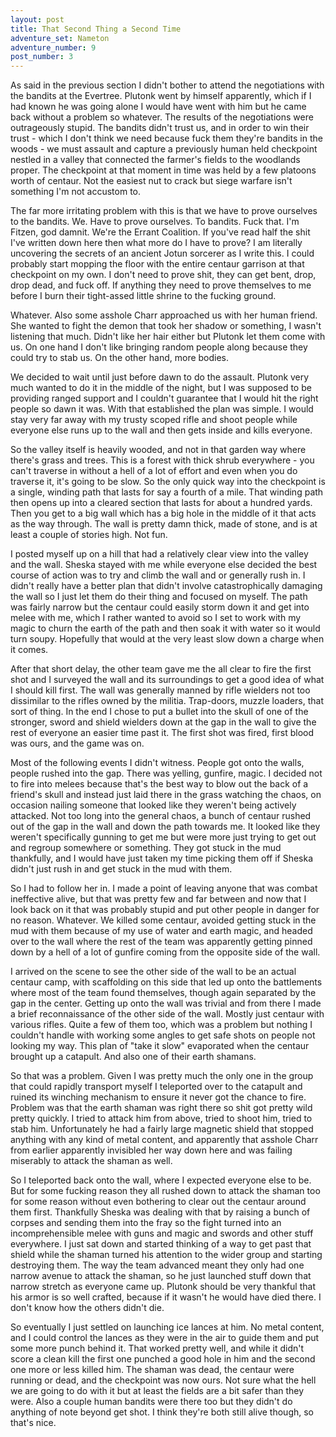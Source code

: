 ```yaml
---
layout: post
title: That Second Thing a Second Time
adventure_set: Nameton
adventure_number: 9
post_number: 3
---
```


As said in the previous section I didn't bother to attend the negotiations with the bandits at the Evertree. Plutonk went by himself apparently, which if I had known he was going alone I would have went with him but he came back without a problem so whatever. The results of the negotiations were outrageously stupid. The bandits didn't trust us, and in order to win their trust - which I don't think we need because fuck them they're bandits in the woods - we must assault and capture a previously human held checkpoint nestled in a valley that connected the farmer's fields to the woodlands proper. The checkpoint at that moment in time was held by a few platoons worth of centaur. Not the easiest nut to crack but siege warfare isn't something I'm not accustom to.

The far more irritating problem with this is that we have to prove ourselves to the bandits. We. Have to prove ourselves. To bandits. Fuck that. I'm Fitzen, god damnit. We're the Errant Coalition. If you've read half the shit I've written down here then what more do I have to prove? I am literally uncovering the secrets of an ancient Jotun sorcerer as I write this. I could probably start mopping the floor with the entire centaur garrison at that checkpoint on my own. I don't need to prove shit, they can get bent, drop, drop dead, and fuck off. If anything they need to prove themselves to me before I burn their tight-assed little shrine to the fucking ground.

Whatever. Also some asshole Charr approached us with her human friend. She wanted to fight the demon that took her shadow or something, I wasn't listening that much. Didn't like her hair either but Plutonk let them come with us. On one hand I don't like bringing random people along because they could try to stab us. On the other hand, more bodies.

We decided to wait until just before dawn to do the assault. Plutonk very much wanted to do it in the middle of the night, but I was supposed to be providing ranged support and I couldn't guarantee that I would hit the right people so dawn it was. With that established the plan was simple. I would stay very far away with my trusty scoped rifle and shoot people while everyone else runs up to the wall and then gets inside and kills everyone.

So the valley itself is heavily wooded, and not in that garden way where there's grass and trees. This is a forest with thick shrub everywhere - you can't traverse in without a hell of a lot of effort and even when you do traverse it, it's going to be slow. So the only quick way into the checkpoint is a single, winding path that lasts for say a fourth of a mile. That winding path then opens up into a cleared section that lasts for about a hundred yards. Then you get to a big wall which has a big hole in the middle of it that acts as the way through. The wall is pretty damn thick, made of stone, and is at least a couple of stories high. Not fun.

I posted myself up on a hill that had a relatively clear view into the valley and the wall. Sheska stayed with me while everyone else decided the best course of action was to try and climb the wall and or generally rush in. I didn't really have a better plan that didn't involve catastrophically damaging the wall so I just let them do their thing and focused on myself. The path was fairly narrow but the centaur could easily storm down it and get into melee with me, which I rather wanted to avoid so I set to work with my magic to churn the earth of the path and then soak it with water so it would turn soupy. Hopefully that would at the very least slow down a charge when it comes.

After that short delay, the other team gave me the all clear to fire the first shot and I surveyed the wall and its surroundings to get a good idea of what I should kill first. The wall was generally manned by rifle wielders not too dissimilar to the rifles owned by the militia. Trap-doors, muzzle loaders, that sort of thing. In the end I chose to put a bullet into the skull of one of the stronger, sword and shield wielders down at the gap in the wall to give the rest of everyone an easier time past it. The first shot was fired, first blood was ours, and the game was on.

Most of the following events I didn't witness. People got onto the walls, people rushed into the gap. There was yelling, gunfire, magic. I decided not to fire into melees because that's the best way to blow out the back of a friend's skull and instead just laid there in the grass watching the chaos, on occasion nailing someone that looked like they weren't being actively attacked. Not too long into the general chaos, a bunch of centaur rushed out of the gap in the wall and down the path towards me. It looked like they weren't specifically gunning to get me but were more just trying to get out and regroup somewhere or something. They got stuck in the mud thankfully, and I would have just taken my time picking them off if Sheska didn't just rush in and get stuck in the mud with them.

So I had to follow her in. I made a point of leaving anyone that was combat ineffective alive, but that was pretty few and far between and now that I look back on it that was probably stupid and put other people in danger for no reason. Whatever. We killed some centaur, avoided getting stuck in the mud with them because of my use of water and earth magic, and headed over to the wall where the rest of the team was apparently getting pinned down by a hell of a lot of gunfire coming from the opposite side of the wall.

I arrived on the scene to see the other side of the wall to be an actual centaur camp, with scaffolding on this side that led up onto the battlements where most of the team found themselves, though again separated by the gap in the center. Getting up onto the wall was trivial and from there I made a brief reconnaissance of the other side of the wall. Mostly just centaur with various rifles. Quite a few of them too, which was a problem but nothing I couldn't handle with working some angles to get safe shots on people not looking my way. This plan of "take it slow" evaporated when the centaur brought up a catapult. And also one of their earth shamans.

So that was a problem. Given I was pretty much the only one in the group that could rapidly transport myself I teleported over to the catapult and ruined its winching mechanism to ensure it never got the chance to fire. Problem was that the earth shaman was right there so shit got pretty wild pretty quickly. I tried to attack him from above, tried to shoot him, tried to stab him. Unfortunately he had a fairly large magnetic shield that stopped anything with any kind of metal content, and apparently that asshole Charr from earlier apparently invisibled her way down here and was failing miserably to attack the shaman as well.

So I teleported back onto the wall, where I expected everyone else to be. But for some fucking reason they all rushed down to attack the shaman too for some reason without even bothering to clear out the centaur around them first. Thankfully Sheska was dealing with that by raising a bunch of corpses and sending them into the fray so the fight turned into an incomprehensible melee with guns and magic and swords and other stuff everywhere. I just sat down and started thinking of a way to get past that shield while the shaman turned his attention to the wider group and starting destroying them. The way the team advanced meant they only had one narrow avenue to attack the shaman, so he just launched stuff down that narrow stretch as everyone came up. Plutonk should be very thankful that his armor is so well crafted, because if it wasn't he would have died there. I don't know how the others didn't die.

So eventually I just settled on launching ice lances at him. No metal content, and I could control the lances as they were in the air to guide them and put some more punch behind it. That worked pretty well, and while it didn't score a clean kill the first one punched a good hole in him and the second one more or less killed him. The shaman was dead, the centaur were running or dead, and the checkpoint was now ours. Not sure what the hell we are going to do with it but at least the fields are a bit safer than they were. Also a couple human bandits were there too but they didn't do anything of note beyond get shot. I think they're both still alive though, so that's nice.
